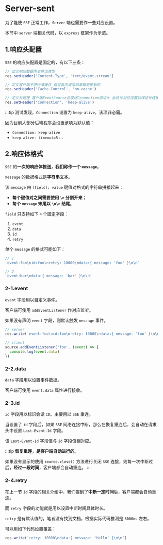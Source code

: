 # Server-sent

为了能使 `SSE` 正常工作，`Server` 端也需要作一些对应设置。

本节中 `server` 端相关代码，以 `express` 框架作为示范。

## 1.响应头配置

`SSE` 的响应头配置是固定的，有以下三条：

```js
// 定义响应数据为事件流类型
res.setHeader('Content-Type', 'text/event-stream')

// 定义客户端不进行清缓存 保证每次请求结果都是更新的
res.setHeader('Cache-Control', 'no-cache')

// 定义长连接 客户端EventSource会发送Connection请求头 此处作对应设置以保证长连接
res.setHeader('Connection', 'keep-alive')
```

:::tip
测试发现，`Connection` 设置为 `keep-alive`，该项非必需。

因为目前大部分后端程序会设置该项为默认值：

- `Connection: keep-alive`
- `keep-alive: timeout=5`
:::

## 2.响应体格式

`SSE` 的**一次的响应体推送，我们称作一个 `message`**。

`message` 的数据格式是**字符串文本**。

该 `message` 由 `[field]: value` 键值对格式的字符串拼接起来：

- **每个键值对之间需要使用 `\n` 分割开来**；
- **每个 `message` 末尾以 `\n\n` 结尾**。

`field` 只支持如下 `4` 个固定字段：

1. `event`
2. `data`
3. `id`
4. `retry`

单个 `message` 的格式可能如下：

```js
// 1
`event:foo\nid:foo\nretry: 10000\ndata:{ message: 'foo' }\n\n`

// 2
`event:bar\ndata:{ message: 'bar' }\n\n`
```

### 2-1.event

`event` 字段用以自定义事件。

客户端可使用 `addEventListener` 作对应监听。

如果没有声明 `event` 字段，则默认触发 `message` 事件。

```js
// server
res.write(`event:foo\nid:foo\nretry: 10000\ndata:{ message: 'foo' }\n\n`)

// client
source.addEventListener('foo', (event) => {
  console.log(event.data)
})
```

### 2-2.data

`data` 字段用以设置事件数据。

客户端可使用 `event.data` 属性进行接收。

### 2-3.id

`id` 字段用以标识会话 `ID`。主要用以 `SSE` 重连。

当设置了 `id` 字段后，如果 `SSE` 网络连接中断，那么在恢复重连后，会自动在请求头中设置 `Last-Event-Id` 字段。

该 `Last-Event-Id` 字段值与 `id` 字段值相对应。

:::tip
**恢复重连，是客户端自动进行的**。

如果没有显示的使用 `source.close()` 方法进行关闭 `SSE` 连接，则每一次中断过后，**经过一段时间**，客户端都会自动重连。
:::

### 2-4.retry

在上一节 `id` 字段的相关介绍中，我们提到了**中断一定时间**后，客户端都会自动重连。

而 `retry` 字段的功能就是用以设置中断时间具体时长。

`retry` 是有默认值的，笔者没有找到文档，根据实际代码推测是 `3000ms` 左右。

可以用如下代码设置覆盖：

```js
res.write(`retry: 10000\ndata:{ message: 'Hello' }\n\n`)
```
